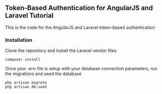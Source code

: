 ## Token-Based Authentication for AngularJS and Laravel Tutorial

This is the code for the AngularJS and Laravel token-based authentication 

### Installation

Clone the repository and install the Laravel vendor files

	composer install

Once your .env file is setup with your database connection parameters, run the migrations and seed the database

	php artisan migrate
	php artisan db:seed


